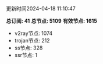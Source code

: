 更新时间2024-04-18 11:10:47

**总订阅: 41**
**总节点: 5109**
**有效节点: 1615**
- v2ray节点: 1074
- trojan节点: 212
- ss节点: 328
- ssr节点: 1
